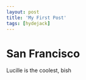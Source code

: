 ```yaml
---
layout: post
title: 'My First Post'
tags: [hydejack]
---
```


# San Francisco

Lucille is the coolest, bish

